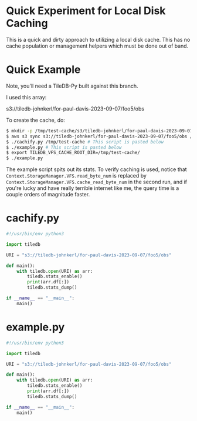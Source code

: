 Quick Experiment for Local Disk Caching
===

This is a quick and dirty approach to utilizing a local disk cache. This has no cache population or management helpers which must be done out of band.

Quick Example
===

Note, you'll need a TileDB-Py built against this branch.

I used this array:

s3://tiledb-johnkerl/for-paul-davis-2023-09-07/foo5/obs

To create the cache, do:

```bash
$ mkdir -p /tmp/test-cache/s3/tiledb-johnkerl/for-paul-davis-2023-09-07/foo5/obs
$ aws s3 sync s3://tiledb-johnkerl/for-paul-davis-2023-09-07/foo5/obs /tmp/test-cache/s3/tiledb-johnkerl/for-paul-davis-2023-09-07/foo5/obs/
$ ./cachify.py /tmp/test-cache # This script is pasted below
$ ./example.py # This script is pasted below
$ export TILEDB_VFS_CACHE_ROOT_DIR=/tmp/test-cache/
$ ./example.py
```

The example script spits out its stats. To verify caching is used, notice that `Context.StorageManager.VFS.read_byte_num` is replaced by `Context.StorageManager.VFS.cache_read_byte_num` in the second run, and if you're lucky and have really terrible internet like me, the query time is a couple orders of magnitude faster.

cachify.py
===

```python
#!/usr/bin/env python3

import tiledb

URI = "s3://tiledb-johnkerl/for-paul-davis-2023-09-07/foo5/obs"

def main():
    with tiledb.open(URI) as arr:
        tiledb.stats_enable()
        print(arr.df[:])
        tiledb.stats_dump()

if __name__ == "__main__":
    main()
```

example.py
===

```python
#!/usr/bin/env python3

import tiledb

URI = "s3://tiledb-johnkerl/for-paul-davis-2023-09-07/foo5/obs"

def main():
    with tiledb.open(URI) as arr:
        tiledb.stats_enable()
        print(arr.df[:])
        tiledb.stats_dump()

if __name__ == "__main__":
    main()
```
